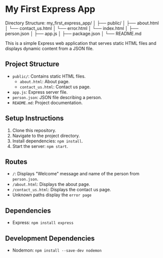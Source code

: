 # My First Express App

Directory Structure:
my_first_express_app/
│
├── public/
│ ├── about.html
│ └── contact_us.html
│ └── error.html
│ └── index.html
│
├── person.json
│
├── app.js
│
├── package.json
│
└── README.md

This is a simple Express web application that serves static HTML files and displays dynamic content from a JSON file.

## Project Structure

- `public/`: Contains static HTML files.
  - `about.html`: About page.
  - `contact_us.html`: Contact us page.
- `app.js`: Express server file.
- `person.json`: JSON file describing a person.
- `README.md`: Project documentation.

## Setup Instructions

1. Clone this repository.
2. Navigate to the project directory.
3. Install dependencies: `npm install`.
4. Start the server: `npm start`.

## Routes

- `/`: Displays "Welcome" message and name of the person from `person.json`.
- `/about.html`: Displays the about page.
- `/contact_us.html`: Displays the contact us page.
- Unknown paths display the `error page`

## Dependencies

- Express: `npm install express`

## Development Dependencies

- Nodemon: `npm install --save-dev nodemon`
